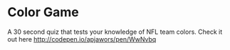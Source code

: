 # Color Game
A 30 second quiz that tests your knowledge of NFL team colors.
Check it out here http://codepen.io/apjawors/pen/WwNvbq
